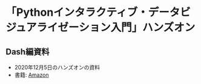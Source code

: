 # 「Pythonインタラクティブ・データビジュアライゼーション入門」ハンズオン
## Dash編資料
- 2020年12月5日のハンズオンの資料
- 書籍: [Amazon](https://www.amazon.co.jp/dp/4254122586/ref=cm_sw_r_tw_dp_x_tUjYFbTADCXFZ)
